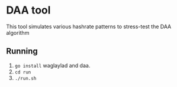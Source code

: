 # DAA tool

This tool simulates various hashrate patterns to stress-test the DAA algorithm 

## Running

1. `go install` waglaylad and daa.
2. `cd run`
3. `./run.sh`


